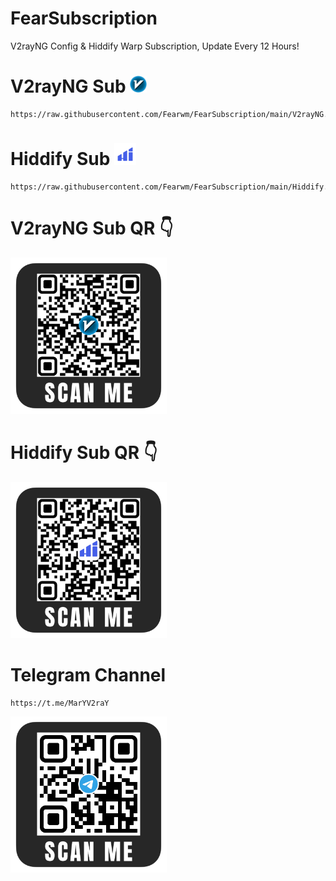 # FearSubscription
V2rayNG Config & Hiddify Warp Subscription, Update Every 12 Hours!

# V2rayNG Sub <img src="assets/v2rayn.png" alt="V2rayNG" width="27"/>
```
https://raw.githubusercontent.com/Fearwm/FearSubscription/main/V2rayNG.json
```

# Hiddify Sub <img src="assets/hiddify.png" alt="Hiddify" width="35"/>
```
https://raw.githubusercontent.com/Fearwm/FearSubscription/main/Hiddify.json
```

# V2rayNG Sub QR 👇
<img src="assets/v2rayng-qr.png" alt="V2rayNG" width="250"/>

# Hiddify Sub QR 👇
<img src="assets/hiddify-qr.png" alt="Hiddify" width="250"/>

# Telegram Channel 
```
https://t.me/MarYV2raY
```
<img src="assets/telegram-qr.png" alt="Telelgram" width="250"/>
